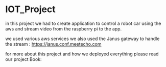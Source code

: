 # IOT_Project
in this project we had to create application to control a robot car using the aws and stream video from the raspberry pi to the app.

we used various aws services we also used the Janus gateway to handle the stream : https://janus.conf.meetecho.com

for more about this project and how we deployed everything please read our project Book: 
